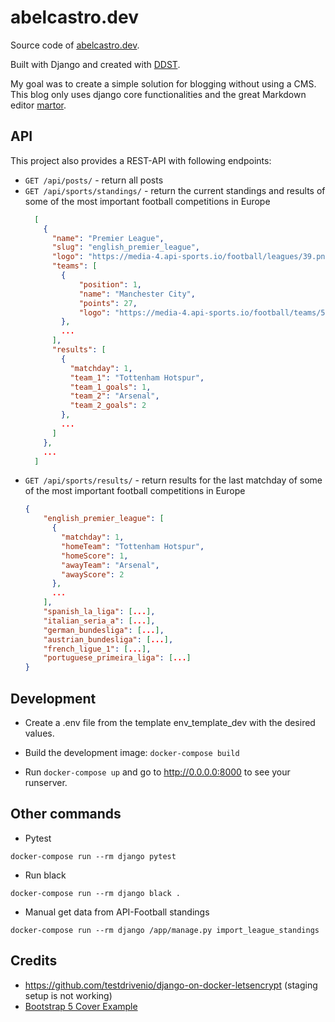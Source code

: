 # abelcastro.dev
Source code of [abelcastro.dev](https://abelcastro.dev). 

Built with Django and created with [DDST](https://github.com/abel-castro/ddst).

My goal was to create a simple solution for blogging without using a CMS.
This blog only uses django core functionalities and the great Markdown editor 
[martor](https://github.com/agusmakmun/django-markdown-editor).

## API
This project also provides a REST-API with following endpoints:

- `GET /api/posts/` - return all posts
- `GET /api/sports/standings/` - return the current standings and results of some of the most important football competitions in Europe
  ```json
    [
      {
        "name": "Premier League",
        "slug": "english_premier_league",
        "logo": "https://media-4.api-sports.io/football/leagues/39.png",
        "teams": [
          {
              "position": 1,
              "name": "Manchester City",
              "points": 27,
              "logo": "https://media-4.api-sports.io/football/teams/50.png"
          },
          ...
        ],
        "results": [
          {
            "matchday": 1,
            "team_1": "Tottenham Hotspur",
            "team_1_goals": 1,
            "team_2": "Arsenal",
            "team_2_goals": 2
          },
          ...
        ] 
      },
      ...
    ]

  ```
- `GET /api/sports/results/` - return results for the last matchday of some of the most important football competitions in Europe
  ```json
  {
      "english_premier_league": [
        {
          "matchday": 1,
          "homeTeam": "Tottenham Hotspur",
          "homeScore": 1,
          "awayTeam": "Arsenal",
          "awayScore": 2
        },
        ...
      ],
      "spanish_la_liga": [...],
      "italian_seria_a": [...],
      "german_bundesliga": [...],
      "austrian_bundesliga": [...],
      "french_ligue_1": [...],
      "portuguese_primeira_liga": [...]
  }
  ```

## Development
- Create a .env file from the template env_template_dev with the desired values.

- Build the development image: ```docker-compose build ```

- Run ```docker-compose up``` and go to http://0.0.0.0:8000
to see your runserver.


## Other commands
- Pytest
```
docker-compose run --rm django pytest
```

- Run black
```
docker-compose run --rm django black .
```

- Manual get data from API-Football standings
```
docker-compose run --rm django /app/manage.py import_league_standings
```
## Credits
- https://github.com/testdrivenio/django-on-docker-letsencrypt (staging setup 
  is not working)
- [Bootstrap 5 Cover Example](https://getbootstrap.com/docs/5.0/examples/cover/)
